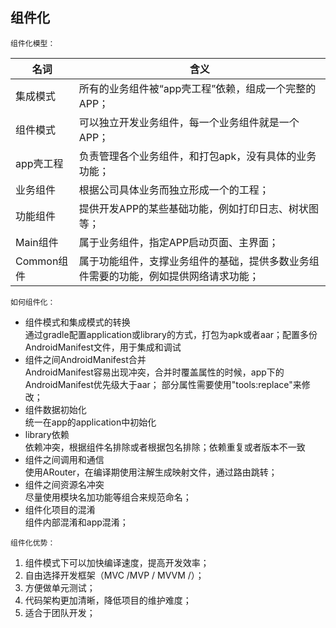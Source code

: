 ## 组件化

`组件化模型：`

| 名词  | 含义  |
|---|---|
|  集成模式 |  所有的业务组件被“app壳工程”依赖，组成一个完整的APP； |
| 组件模式  |  可以独立开发业务组件，每一个业务组件就是一个APP； |
|  app壳工程 | 负责管理各个业务组件，和打包apk，没有具体的业务功能；  |
|  业务组件 | 根据公司具体业务而独立形成一个的工程；  |
|  功能组件 |  提供开发APP的某些基础功能，例如打印日志、树状图等； |
|  Main组件 | 属于业务组件，指定APP启动页面、主界面；  |
|  Common组件 |  属于功能组件，支撑业务组件的基础，提供多数业务组件需要的功能，例如提供网络请求功能； |

`如何组件化：`

- 组件模式和集成模式的转换      
  通过gradle配置application或library的方式，打包为apk或者aar；配置多份AndroidManifest文件，用于集成和调试
- 组件之间AndroidManifest合并     
  AndroidManifest容易出现冲突，合并时覆盖属性的时候，app下的AndroidManifest优先级大于aar；
  部分属性需要使用"tools:replace"来修改；
- 组件数据初始化   
  统一在app的application中初始化
- library依赖     
  依赖冲突，根据组件名排除或者根据包名排除；依赖重复或者版本不一致
- 组件之间调用和通信     
  使用ARouter，在编译期使用注解生成映射文件，通过路由跳转；
- 组件之间资源名冲突     
  尽量使用模块名加功能等组合来规范命名；
- 组件化项目的混淆      
  组件内部混淆和app混淆；


`组件化优势：`

1. 组件模式下可以加快编译速度，提高开发效率；
1. 自由选择开发框架（MVC /MVP / MVVM /）；
1. 方便做单元测试；
1. 代码架构更加清晰，降低项目的维护难度；
1. 适合于团队开发；

